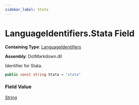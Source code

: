 ```yaml
---
sidebar_label: Stata
---
```


# LanguageIdentifiers\.Stata Field

**Containing Type**: [LanguageIdentifiers](../index.md)

**Assembly**: DotMarkdown\.dll

  
Identifier for Stata\.

```csharp
public const string Stata = "stata"
```

### Field Value

[String](https://docs.microsoft.com/en-us/dotnet/api/system.string)

